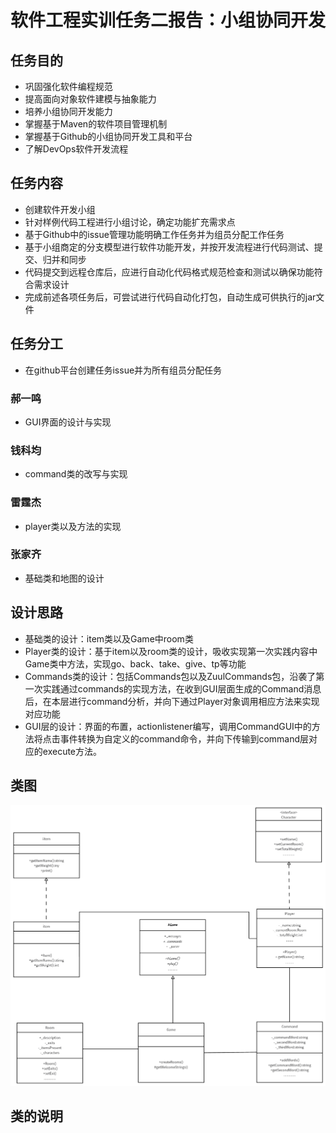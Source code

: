 # 软件工程实训任务二报告：小组协同开发

## 任务目的
* 巩固强化软件编程规范
* 提高面向对象软件建模与抽象能力
* 培养小组协同开发能力
* 掌握基于Maven的软件项目管理机制
* 掌握基于Github的小组协同开发工具和平台
* 了解DevOps软件开发流程

## 任务内容
* 创建软件开发小组
* 针对样例代码工程进行小组讨论，确定功能扩充需求点
* 基于Github中的issue管理功能明确工作任务并为组员分配工作任务
* 基于小组商定的分支模型进行软件功能开发，并按开发流程进行代码测试、提交、归并和同步
* 代码提交到远程仓库后，应进行自动化代码格式规范检查和测试以确保功能符合需求设计
* 完成前述各项任务后，可尝试进行代码自动化打包，自动生成可供执行的jar文件

## 任务分工
* 在github平台创建任务issue并为所有组员分配任务
### 郝一鸣
* GUI界面的设计与实现
### 钱科均
* command类的改写与实现
### 雷霆杰
* player类以及方法的实现
### 张家齐
* 基础类和地图的设计

## 设计思路
* 基础类的设计：item类以及Game中room类
* Player类的设计：基于item以及room类的设计，吸收实现第一次实践内容中Game类中方法，实现go、back、take、give、tp等功能
* Commands类的设计：包括Commands包以及ZuulCommands包，沿袭了第一次实践通过commands的实现方法，在收到GUI层面生成的Command消息后，在本层进行command分析，并向下通过Player对象调用相应方法来实现对应功能
* GUI层的设计：界面的布置，actionlistener编写，调用CommandGUI中的方法将点击事件转换为自定义的command命令，并向下传输到command层对应的execute方法。

## 类图
![UML类图](https://github.com/wutcst/sept2-duoduo/blob/da1d4a50e125ec0c5e96b85581bb1f39cdb5ce77/UML%E7%B1%BB%E5%9B%BE.png)

## 类的说明

